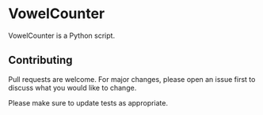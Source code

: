 # VowelCounter

VowelCounter is a Python script.


## Contributing
Pull requests are welcome. For major changes, please open an issue first to discuss what you would like to change.

Please make sure to update tests as appropriate.

